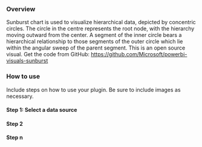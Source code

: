 ### Overview



Sunburst chart is used to visualize hierarchical data, depicted by concentric circles. The circle in the centre represents the root node, with the hierarchy moving outward from the center. A segment of the inner circle bears a hierarchical relationship to those segments of the outer circle which lie within the angular sweep of the parent segment. This is an open source visual. Get the code from GitHub: https://github.com/Microsoft/powerbi-visuals-sunburst

### How to use

Include steps on how to use your plugin. Be sure to include images as necessary.

#### Step 1: Select a data source



#### Step 2

#### Step n



